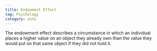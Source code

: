 ```yaml
---
title: Endowment Effect
tag: Psychology
category: note 
---
```

The endowment effect describes a circumstance in which an individual places a higher value on an object they already own than the value they would put on that same object if they did not hold it.
